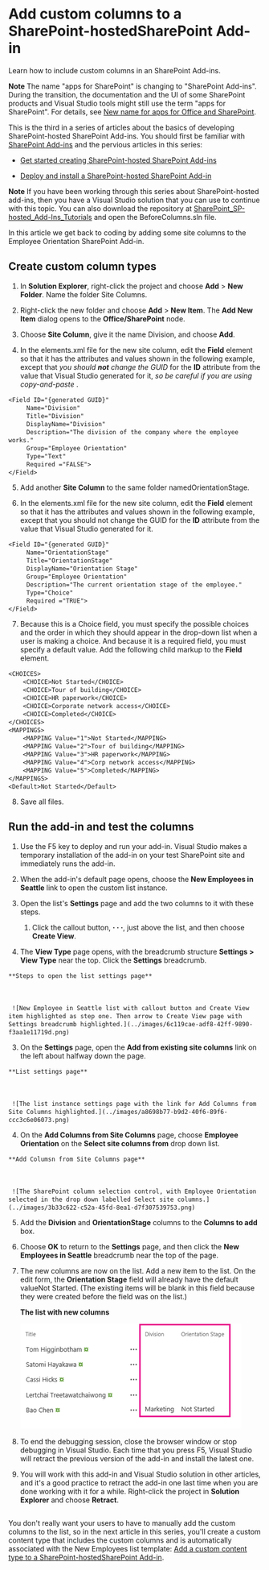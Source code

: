 # Add custom columns to a SharePoint-hostedSharePoint Add-in
Learn how to include custom columns in an SharePoint Add-ins.
 

 **Note**  The name "apps for SharePoint" is changing to "SharePoint Add-ins". During the transition, the documentation and the UI of some SharePoint products and Visual Studio tools might still use the term "apps for SharePoint". For details, see  [New name for apps for Office and SharePoint](new-name-for-apps-for-sharepoint.md#bk_newname).
 

This is the third in a series of articles about the basics of developing SharePoint-hosted SharePoint Add-ins. You should first be familiar with  [SharePoint Add-ins](sharepoint-add-ins.md) and the pervious articles in this series:
 

-  [Get started creating SharePoint-hosted SharePoint Add-ins](get-started-creating-sharepoint-hosted-sharepoint-add-ins.md)
    
 
-  [Deploy and install a SharePoint-hosted SharePoint Add-in](deploy-and-install-a-sharepoint-hosted-sharepoint-add-in.md)
    
 

 **Note**  If you have been working through this series about SharePoint-hosted add-ins, then you have a Visual Studio solution that you can use to continue with this topic. You can also download the repository at  [SharePoint_SP-hosted_Add-Ins_Tutorials](https://github.com/OfficeDev/SharePoint_SP-hosted_Add-Ins_Tutorials) and open the BeforeColumns.sln file.
 

In this article we get back to coding by adding some site columns to the Employee Orientation SharePoint Add-in.
 

## Create custom column types


 

 

1. In  **Solution Explorer**, right-click the project and choose  **Add** > **New Folder**. Name the folder Site Columns.
    
 
2. Right-click the new folder and choose  **Add** > **New Item**. The  **Add New Item** dialog opens to the **Office/SharePoint** node.
    
 
3. Choose  **Site Column**, give it the name Division, and choose  **Add**.
    
 
4. In the elements.xml file for the new site column, edit the  **Field** element so that it has the attributes and values shown in the following example, except that *you should  **not** change the GUID*  for the **ID** attribute from the value that Visual Studio generated for it, *so be careful if you are using copy-and-paste*  .
    
  ```
  <Field ID="{generated GUID}" 
       Name="Division" 
       Title="Division" 
       DisplayName="Division" 
       Description="The division of the company where the employee works." 
       Group="Employee Orientation" 
       Type="Text" 
       Required ="FALSE">
</Field>
  ```

5. Add another  **Site Column** to the same folder namedOrientationStage.
    
 
6. In the elements.xml file for the new site column, edit the  **Field** element so that it has the attributes and values shown in the following example, except that you should not change the GUID for the **ID** attribute from the value that Visual Studio generated for it.
    
  ```
  <Field ID="{generated GUID}" 
       Name="OrientationStage" 
       Title="OrientationStage"
       DisplayName="Orientation Stage" 
       Group="Employee Orientation" 
       Description="The current orientation stage of the employee." 
       Type="Choice"
       Required ="TRUE">
</Field>
  ```

7. Because this is a Choice field, you must specify the possible choices and the order in which they should appear in the drop-down list when a user is making a choice. And because it is a required field, you must specify a default value. Add the following child markup to the  **Field** element.
    
  ```
  <CHOICES>
      <CHOICE>Not Started</CHOICE>
      <CHOICE>Tour of building</CHOICE>
      <CHOICE>HR paperwork</CHOICE>
      <CHOICE>Corporate network access</CHOICE>
      <CHOICE>Completed</CHOICE>
</CHOICES>
<MAPPINGS>
      <MAPPING Value="1">Not Started</MAPPING>
      <MAPPING Value="2">Tour of building</MAPPING>
      <MAPPING Value="3">HR paperwork</MAPPING>
      <MAPPING Value="4">Corp network access</MAPPING>
      <MAPPING Value="5">Completed</MAPPING>
</MAPPINGS>
<Default>Not Started</Default>
  ```

8. Save all files.
    
 

## Run the add-in and test the columns


 

 

1. Use the F5 key to deploy and run your add-in. Visual Studio makes a temporary installation of the add-in on your test SharePoint site and immediately runs the add-in. 
    
 
2. When the add-in's default page opens, choose the  **New Employees in Seattle** link to open the custom list instance.
    
 
3. Open the list's  **Settings** page and add the two columns to it with these steps.
    
      1. Click the callout button,  **· · ·**, just above the list, and then choose  **Create View**.
    
 
  2. The  **View Type** page opens, with the breadcrumb structure **Settings > View Type** near the top. Click the **Settings** breadcrumb.
    
    **Steps to open the list settings page**

 

     ![New Employee in Seattle list with callout button and Create View item highlighted as step one. Then arrow to Create View page with Settings breadcrumb highlighted.](../images/6c119cae-adf8-42ff-9890-f3aa1e11719d.png)
 

    
    
 
  3. On the  **Settings** page, open the **Add from existing site columns** link on the left about halfway down the page.
    
    **List settings page**

 

     ![The list instance settings page with the link for Add Columns from Site Columns highlighted.](../images/a8698b77-b9d2-40f6-89f6-ccc3c6e06073.png)
 

    
    
 
  4. On the  **Add Columns from Site Columns** page, choose **Employee Orientation** on the **Select site columns from** drop down list.
    
    **Add Columsn from Site Columns page**

 

     ![The SharePoint column selection control, with Employee Orientation selected in the drop down labelled Select site columns.](../images/3b33c622-c52a-45fd-8ea1-d7f307539753.png)
 

    
    
 
  5. Add the  **Division** and **OrientationStage** columns to the **Columns to add** box.
    
 
  6. Choose  **OK** to return to the **Settings** page, and then click the **New Employees in Seattle** breadcrumb near the top of the page.
    
 
4. The new columns are now on the list. Add a new item to the list. On the edit form, the  **Orientation Stage** field will already have the default valueNot Started. (The existing items will be blank in this field because they were created before the field was on the list.)
    
    **The list with new columns**

 

     ![The list with the new Division and Orientation Stage columns.](../images/d4e17424-c06b-4635-aab8-4912cee5fe35.png)
 

    
    
 
5. To end the debugging session, close the browser window or stop debugging in Visual Studio. Each time that you press F5, Visual Studio will retract the previous version of the add-in and install the latest one.
    
 
6. You will work with this add-in and Visual Studio solution in other articles, and it's a good practice to retract the add-in one last time when you are done working with it for a while. Right-click the project in  **Solution Explorer** and choose **Retract**.
    
 

## 
<a name="Nextsteps"> </a>

You don't really want your users to have to manually add the custom columns to the list, so in the next article in this series, you'll create a custom content type that includes the custom columns and is automatically associated with the New Employees list template:  [Add a custom content type to a SharePoint-hostedSharePoint Add-in](add-a-custom-content-type-to-a-sharepoint-hostedsharepoint-add-in.md). 
 

 

